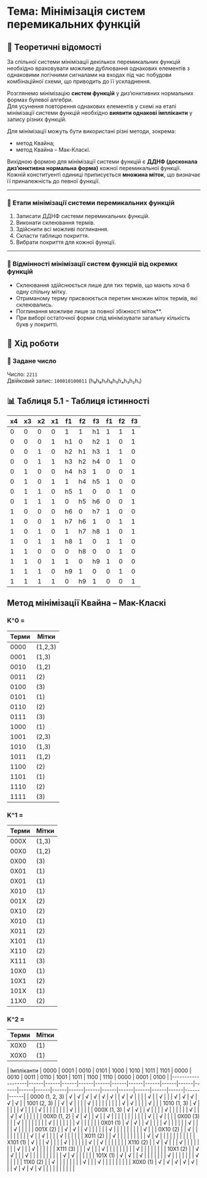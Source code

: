# Тема: Мінімізація систем перемикальних функцій

## 🧠 Теоретичні відомості

За спільної системи мінімізації декількох перемикальних функцій необхідно враховувати можливе дублювання однакових елементів з однаковими логічними сигналами на входах під час побудови комбінаційної схеми, що приводить до її ускладнення.

Розглянемо мінімізацію **систем функцій** у диз’юнктивних нормальних формах булевої алгебри.  
Для усунення повторення однакових елементів у схемі на етапі мінімізації системи функцій необхідно **виявити однакові імпліканти** у запису різних функцій.

Для мінімізації можуть бути використані різні методи, зокрема:
- метод Квайна;
- метод Квайна – Мак-Класкі.

Вихідною формою для мінімізації системи функцій є **ДДНФ (досконала диз’юнктивна нормальна форма)** кожної перемикальної функції.  
Кожній конституенті одиниці приписується **множина міток**, що визначає її приналежність до певної функції.

---

### 🔢 Етапи мінімізації системи перемикальних функцій

1. Записати ДДНФ системи перемикальних функцій.
2. Виконати склеювання термів.
3. Здійснити всі можливі поглинання.
4. Скласти таблицю покриття.
5. Вибрати покриття для кожної функції.

---

### 🧩 Відмінності мінімізації систем функцій від окремих функцій

- Склеювання здійснюється лише для тих термів, що мають хоча б одну спільну мітку.
- Отриманому терму присвоюється перетин множин міток термів, які склеювались.
- Поглинання можливе лише за повної збіжності міток**.
- При виборі остаточної форми слід мінімізувати загальну кількість букв у покритті.

## 🧪 Хід роботи

### 🔢 Задане число

Число: `2211`  
Двійковий запис: `100010100011` (h₉h₈h₇h₆h₅h₄h₃h₂h₁)

## 📊 Таблиця 5.1 - Таблиця істинності

| х4  | х3  | х2  | х1  | f1  | f2  | f3  | f1  | f2  | f3  |
| --- | --- | --- | --- | --- | --- | --- | --- | --- | --- |
| 0   | 0   | 0   | 0   | 1   | 1   | h1  | 1   | 1   | 1   |
| 0   | 0   | 0   | 1   | h1  | 0   | h2  | 1   | 0   | 1   |
| 0   | 0   | 1   | 0   | h2  | h1  | h3  | 1   | 1   | 0   |
| 0   | 0   | 1   | 1   | h3  | h2  | h4  | 0   | 1   | 0   |
| 0   | 1   | 0   | 0   | h4  | h3  | 1   | 0   | 0   | 1   |
| 0   | 1   | 0   | 1   | 1   | h4  | h5  | 1   | 0   | 0   |
| 0   | 1   | 1   | 0   | h5  | 1   | 0   | 0   | 1   | 0   |
| 0   | 1   | 1   | 1   | 0   | h5  | h6  | 0   | 0   | 1   |
| 1   | 0   | 0   | 0   | h6  | 0   | h7  | 1   | 0   | 0   |
| 1   | 0   | 0   | 1   | h7  | h6  | 1   | 0   | 1   | 1   |
| 1   | 0   | 1   | 0   | 1   | h7  | h8  | 1   | 0   | 1   |
| 1   | 0   | 1   | 1   | h8  | 1   | 0   | 1   | 1   | 0   |
| 1   | 1   | 0   | 0   | 0   | h8  | 0   | 0   | 1   | 0   |
| 1   | 1   | 0   | 1   | 1   | 0   | h9  | 1   | 0   | 0   |
| 1   | 1   | 1   | 0   | h9  | 1   | 0   | 0   | 1   | 0   |
| 1   | 1   | 1   | 1   | 0   | h9  | 1   | 0   | 0   | 1   |



## Метод мінімізації Квайна – Мак-Класкі

### K^0 = 
| Терми  | Мітки  |
|--------|--------|
| 0000   | (1,2,3) |
| 0001   | (1,3)   |
| 0010   | (1,2)   |
| 0011   | (2)     |
| 0100   | (3)     |
| 0101   | (1)     |
| 0110   | (2)     |
| 0111   | (3)     |
| 1000   | (1)     |
| 1001   | (2,3)   |
| 1010   | (1,3)   |
| 1011   | (1,2)   |
| 1100   | (2)     |
| 1101   | (1)     |
| 1110   | (2)     |
| 1111   | (3)     |


### K^1 = 
| Терми  | Мітки  |
|--------|--------|
| 000Х   | (1,3)  |
| 00Х0   | (1,2)  |
| 0Х00   | (3)    |
| 0Х01   | (1)    |
| 0Х01   | (1)    |
| Х010   | (1)    |
| 001Х   | (2)    |
| 0Х10   | (2)    |
| Х010   | (1)    |
| Х011   | (2)    |
| Х101   | (1)    |
| Х110   | (2)    |
| Х111   | (3)    |
| 10Х0   | (1)    |
| 10Х1   | (2)    |
| 101Х   | (1)    |
| 11Х0   | (2)    |

### K^2 = 
| Терми  | Мітки  |
|--------|--------|
| Х0Х0   | (1)    |
| Х0Х0   | (1)    |


| Імпліканти        | 0000 | 0001 | 0010 | 0101 | 1000 | 1010 | 1011 | 1101 | 0000 | 0010 | 0011 | 0110 | 1001 | 1011 | 1100 | 1110 | 0000 | 0001 | 0100 |
|-------------------|------|------|------|------|------|------|------|------|------|------|------|------|------|------|------|------|------|------|------|------|------|------|------|
| 0000 (1, 2, 3)    | √    | √    | √    | √    | √    | √    |      | √    | √    |      |      |      | √    |      | √    |      |      | √    | √    | √    | √    | √    |
| 1001 (2, 3)       |      | √    | √    |      |      |      | √    |      |      |      |      |      |      |      |      | √    | √    |      |      |      | √    |      |
| 1010 (1, 3)       | √    |      |      |      |      | √    |      |      |      | √    |      |      |      |      |      |      |      | √    |      |      |      |      |
| 000Х (1, 3)       | √    | √    |      | √    |      |      |      | √    |      |      |      |      |      | √    |      |      | √    | √    |      |      |      |      |
| 00Х0 (1, 2)       | √    | √    |      | √    |      | √    |      |      |      |      |      |      |      |      |      |      | √    |      | √    |      |      |
| 0Х00 (3)          |      |      | √    |      |      |      |      |      |      |      | √    |      |      |      |      |      |      | √    |      |      |      |      |
| 0Х01 (1)          | √    | √    |      | √    |      |      |      | √    |      |      |      |      |      | √    |      |      |      | √    |      |      |      |
| 001Х (2)          |      | √    | √    |      | √    |      |      |      |      |      | √    |      |      |      |      |      |      |      |      | √    |      |
| 0Х10 (2)          |      | √    |      |      |      |      |      |      |      |      | √    |      | √    |      |      |      | √    |      |      |      |      |
| Х011 (2)          |      | √    |      |      |      |      |      |      |      |      | √    | √    |      |      |      |      |      |      |      |      |      |
| Х101 (1)          | √    |      |      | √    |      |      |      | √    |      |      |      |      |      | √    |      | √    |      |      |      |      |      |
| Х110 (2)          |      | √    | √    |      |      | √    |      |      |      |      |      |      |      | √    |      |      | √    |      |      |      |      |
| Х111 (3)          |      |      | √    |      |      | √    |      |      |      |      |      |      |      |      | √    |      |      |      |      |      |      |
| 10Х1 (2)          |      | √    | √    |      |      | √    |      |      |      |      |      |      |      |      |      | √    | √    |      |      |      |      |
| 101Х (1)          | √    | √    |      | √    |      |      |      |      |      |      | √    |      |      |      |      |      |      | √    |      |      |      |
| 11Х0 (2)          |      | √    |      |      |      |      |      |      |      | √    |      |      | √    |      |      |      |      |      |      |      |
| Х0Х0 (1)          | √    | √    | √    | √    | √    |      |      | √    | √    | √    | √    |      |      |      |      |      |      |      |      |      |


